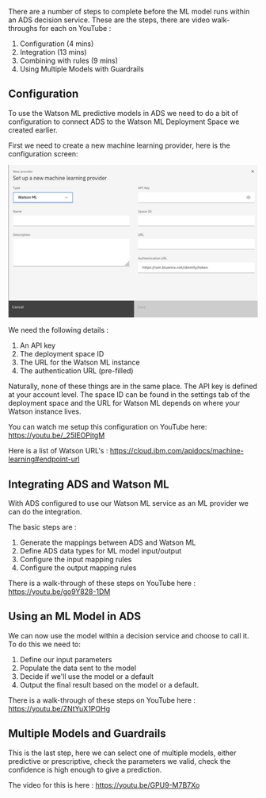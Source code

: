 There are a number of steps to complete before the ML model runs within an ADS
decision service. These are the steps, there are video walk-throughs for each on YouTube :
1. Configuration (4 mins)
2. Integration (13 mins)
3. Combining with rules (9 mins)
4. Using Multiple Models with Guardrails

 
## Configuration
To use the Watson ML predictive models in ADS we need to do a bit of configuration to 
connect ADS to the Watson ML Deployment Space we created earlier.

First we need to create a new machine learning provider, here is the configuration screen:

![](images/ML_config.jpg) 

We need the following details :
1. An API key
2. The deployment space ID
3. The URL for the Watson ML instance
4. The authentication URL (pre-filled)

Naturally, none of these things are in the same place. The API key is defined at your 
account level. The space ID can be found in the settings tab of the deployment space and the 
URL for Watson ML depends on where your Watson instance lives.

You can watch me setup this configuration on YouTube here: https://youtu.be/_25IEOPitgM

Here is a list of Watson URL's : https://cloud.ibm.com/apidocs/machine-learning#endpoint-url 

## Integrating ADS and Watson ML

With ADS configured to use our Watson ML service as an ML provider we can do the integration.

The basic steps are :
1. Generate the mappings between ADS and Watson ML
2. Define ADS data types for ML model input/output
3. Configure the input mapping rules
4. Configure the output mapping rules

There is a walk-through of these steps on YouTube here : https://youtu.be/go9Y828-1DM

## Using an ML Model in ADS 
We can now use the model within a decision service and choose to call it. To do this we need to:

1. Define our input parameters
2. Populate the data sent to the model
3. Decide if we'll use the model or a default
4. Output the final result based on the model or a default.

There is a walk-through of these steps on YouTube here : https://youtu.be/ZNtYuX1POHg

## Multiple Models and Guardrails
This is the last step, here we can select one of multiple models, either predictive or 
prescriptive, check the parameters we valid, check the confidence is high enough to give
a prediction.

The video for this is here : https://youtu.be/GPU9-M7B7Xo
